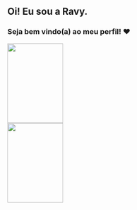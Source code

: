 ## Oi! Eu sou a Ravy. 
### Seja bem vindo(a) ao meu perfil! ❤️

<div width="80%">
  <a href="https://github.com/RavyBomfim">
  <img height="180em" width="50%" src="https://github-readme-stats.vercel.app/api?username=RavyBomfim&show_icons=true&theme=dracula&include_all_commits=true&count_private=true"/>
  <img height="180em" width="50%" src="https://github-readme-stats.vercel.app/api/top-langs/?username=RavyBomfim&layout=compact&langs_count=16&theme=dracula"/>
</div>
